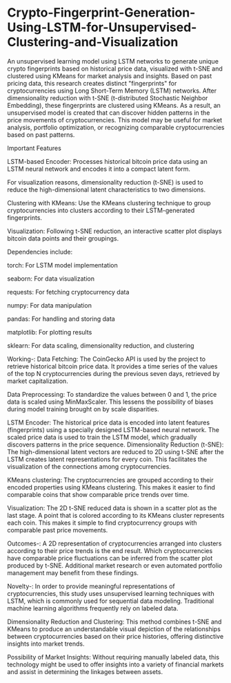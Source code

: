 # Crypto-Fingerprint-Generation-Using-LSTM-for-Unsupervised-Clustering-and-Visualization
An unsupervised learning model using LSTM networks to generate unique crypto fingerprints based on historical price data, visualized with t-SNE and clustered using KMeans for market analysis and insights.
Based on past pricing data, this research creates distinct "fingerprints" for cryptocurrencies using Long Short-Term Memory (LSTM) networks. After dimensionality reduction with t-SNE (t-distributed Stochastic Neighbor Embedding), these fingerprints are clustered using KMeans. As a result, an unsupervised model is created that can discover hidden patterns in the price movements of cryptocurrencies. This model may be useful for market analysis, portfolio optimization, or recognizing comparable cryptocurrencies based on past patterns.

Important Features

LSTM-based Encoder: Processes historical bitcoin price data using an LSTM neural network and encodes it into a compact latent form.

For visualization reasons, dimensionality reduction (t-SNE) is used to reduce the high-dimensional latent characteristics to two dimensions.

Clustering with KMeans: Use the KMeans clustering technique to group cryptocurrencies into clusters according to their LSTM-generated fingerprints.

Visualization: Following t-SNE reduction, an interactive scatter plot displays bitcoin data points and their groupings.


Dependencies include:

torch: For LSTM model implementation

seaborn: For data visualization

requests: For fetching cryptocurrency data

numpy: For data manipulation

pandas: For handling and storing data

matplotlib: For plotting results

sklearn: For data scaling, dimensionality reduction, and clustering

Working-:
Data Fetching: The CoinGecko API is used by the project to retrieve historical bitcoin price data. It provides a time series of the values of the top N cryptocurrencies during the previous seven days, retrieved by market capitalization.

Data Preprocessing: To standardize the values between 0 and 1, the price data is scaled using MinMaxScaler. This lessens the possibility of biases during model training brought on by scale disparities.

LSTM Encoder: The historical price data is encoded into latent features (fingerprints) using a specially designed LSTM-based neural network. The scaled price data is used to train the LSTM model, which gradually discovers patterns in the price sequence.
Dimensionality Reduction (t-SNE): The high-dimensional latent vectors are reduced to 2D using t-SNE after the LSTM creates latent representations for every coin. This facilitates the visualization of the connections among cryptocurrencies.

KMeans clustering: The cryptocurrencies are grouped according to their encoded properties using KMeans clustering. This makes it easier to find comparable coins that show comparable price trends over time.

Visualization: The 2D t-SNE reduced data is shown in a scatter plot as the last stage. A point that is colored according to its KMeans cluster represents each coin. This makes it simple to find cryptocurrency groups with comparable past price movements.

Outcomes-:
A 2D representation of cryptocurrencies arranged into clusters according to their price trends is the end result. Which cryptocurrencies have comparable price fluctuations can be inferred from the scatter plot produced by t-SNE. Additional market research or even automated portfolio management may benefit from these findings.

Novelty-:
In order to provide meaningful representations of cryptocurrencies, this study uses unsupervised learning techniques with LSTM, which is commonly used for sequential data modeling. Traditional machine learning algorithms frequently rely on labeled data.

Dimensionality Reduction and Clustering: This method combines t-SNE and KMeans to produce an understandable visual depiction of the relationships between cryptocurrencies based on their price histories, offering distinctive insights into market trends.

Possibility of Market Insights: Without requiring manually labeled data, this technology might be used to offer insights into a variety of financial markets and assist in determining the linkages between assets.

